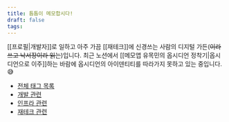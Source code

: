 ```yaml
---
title: 틈틈이 메모합시다!
draft: false
tags:
---
```

[[프로필|개발자]]로 일하고 아주 가끔 [[재테크]]에 신경쓰는 사람의 디지털 가든(~~이라 쓰고 낙서장이라 읽는~~)입니다. 최근 노션에서 [[메모앱 유목민의 옵시디언 정착기|옵시디언으로 이주]]하는 바람에 옵시디언의 아이덴티티를 따라가지 못하고 있는 중입니다.😅

- [전체 태그 목록](/tags/)
- [개발 관련](/dev)
- [인프라 관련](/infra)
- [재테크 관련](/PersonalFinance/)